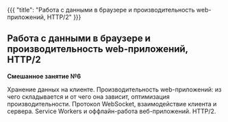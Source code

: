 {{{
	"title": "Работа с данными в браузере и производительность web-приложений, HTTP/2"
}}}

## Работа с данными в браузере и производительность web-приложений, HTTP/2
__Смешанное занятие №6__

Хранение данных на клиенте. Производительность web-приложений: из чего складывается и от чего она зависит, оптимизация производительности. Протокол WebSocket, взаимодействие клиента и сервера. Service Workers и оффлайн-работа веб-приложений. HTTP/2.
